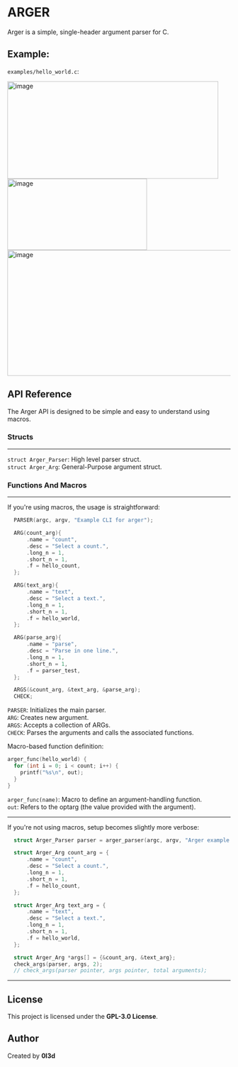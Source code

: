# ARGER

Arger is a simple, single-header argument parser for C.

## Example:
`examples/hello_world.c`:
<div align="left">
  <img src="https://github.com/user-attachments/assets/fd6f03c9-5290-4953-9e72-e8084a181ff3" width="476" height="220" alt="image" />  
 
  <img width="315" height="161" alt="image" src="https://github.com/user-attachments/assets/2cfb3bd7-108c-4e8d-b667-c5e69e925908" />  
  
  <img width="539" height="284" alt="image" src="https://github.com/user-attachments/assets/24863c23-ab2a-45fa-8990-63ab53c7fe03" />  
</div>

## API Reference

The Arger API is designed to be simple and easy to understand using macros.

### Structs

---

`struct Arger_Parser`: High level parser struct.  
 `struct Arger_Arg`: General-Purpose argument struct.

### Functions And Macros

---

If you're using macros, the usage is straightforward:

```c
  PARSER(argc, argv, "Example CLI for arger");

  ARG(count_arg){
      .name = "count",
      .desc = "Select a count.",
      .long_n = 1,
      .short_n = 1,
      .f = hello_count,
  };

  ARG(text_arg){
      .name = "text",
      .desc = "Select a text.",
      .long_n = 1,
      .short_n = 1,
      .f = hello_world,
  };

  ARG(parse_arg){
      .name = "parse",
      .desc = "Parse in one line.",
      .long_n = 1,
      .short_n = 1,
      .f = parser_test,
  };

  ARGS(&count_arg, &text_arg, &parse_arg);
  CHECK;
```

`PARSER`: Initializes the main parser.  
`ARG`: Creates new argument.  
`ARGS`: Accepts a collection of ARGs.  
`CHECK`: Parses the arguments and calls the associated functions.

Macro-based function definition:

```c
arger_func(hello_world) {
  for (int i = 0; i < count; i++) {
    printf("%s\n", out);
  }
}
```

`arger_func(name)`: Macro to define an argument-handling function.  
`out`: Refers to the optarg (the value provided with the argument).

---

If you're not using macros, setup becomes slightly more verbose:

```c
  struct Arger_Parser parser = arger_parser(argc, argv, "Arger example code");

  struct Arger_Arg count_arg = {
      .name = "count",
      .desc = "Select a count.",
      .long_n = 1,
      .short_n = 1,
      .f = hello_count,
  };

  struct Arger_Arg text_arg = {
      .name = "text",
      .desc = "Select a text.",
      .long_n = 1,
      .short_n = 1,
      .f = hello_world,
  };

  struct Arger_Arg *args[] = {&count_arg, &text_arg};
  check_args(parser, args, 2);
  // check_args(parser pointer, args pointer, total arguments);

```

---

## License

This project is licensed under the **GPL-3.0 License**.

## Author

Created by **0l3d**
